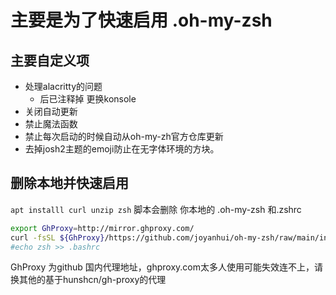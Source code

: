 # 主要是为了快速启用 .oh-my-zsh
## 主要自定义项
- 处理alacritty的问题
  - 后已注释掉 更换konsole
- 关闭自动更新
- 禁止魔法函数
- 禁止每次启动的时候自动从oh-my-zh官方仓库更新
- 去掉josh2主题的emoji防止在无字体环境的方块。
## 删除本地并快速启用
 `apt installl curl unzip zsh`
 脚本会删除 你本地的 .oh-my-zsh 和.zshrc 
```sh
export GhProxy=http://mirror.ghproxy.com/
curl -fsSL ${GhProxy}/https://github.com/joyanhui/oh-my-zsh/raw/main/install.sh | sh
#echo zsh >> .bashrc
```
GhProxy 为github 国内代理地址，ghproxy.com太多人使用可能失效连不上，请换其他的基于hunshcn/gh-proxy的代理
